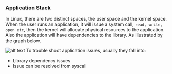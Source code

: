 ﻿




### Application Stack 
In Linux, there are two distinct spaces, the user space and the kernel space. When the user runs an application, it will issue a system call, `read, write, open etc`,  then the kernel will allocate physical resources to the application. Also the application will have dependencies to the library. As illustrated by the graph below. 

![alt text](https://mermaidjs.github.io/mermaid-live-editor/#/view/eyJjb2RlIjoiZ3JhcGggTFJcbkFbPGI-QXBwbGljYXRpb248L2I-XS0tPGI-RGVwZW5kZW5jeSA8YnI-PC9iPi0tLSBCKExpYnJhcnkpXG5BLS0-QyhTeXN0ZW0gQ2FsbClcbkMtLT5EKExpbnV4IEtlcm5lbCkgXG5ELS0-RShQaHlpY2FsIFJlc291Y2VzIDxicj4gKiBSQU0gPGJyPipDUFUpXG5FLS0-IEFcblxuICAgIHN0eWxlIEEgZmlsbDojZjlmLHN0cm9rZTojMzMzLHN0cm9rZS13aWR0aDo0cHhcbiAgICBzdHlsZSBDIGZpbGw6I2NjZixzdHJva2U6I2Y2NixzdHJva2UtXG4iLCJtZXJtYWlkIjp7InRoZW1lIjoiZGVmYXVsdCJ9fQ) 
To trouble shoot application issues, usually they fall into: 
* Library dependency issues
* Issue can be resolved from syscall

























